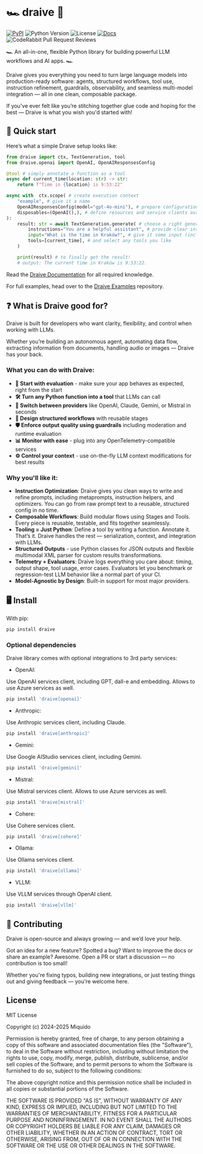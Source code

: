 # 🏎️ draive 🏁

[![PyPI](https://img.shields.io/pypi/v/draive)](https://pypi.org/project/draive/)
![Python Version](https://img.shields.io/badge/Python-3.12+-blue)
![License](https://img.shields.io/badge/License-MIT-green)
[![Docs](https://img.shields.io/badge/Documentation-yellow)](https://miquido.github.io/draive/)
![CodeRabbit Pull Request Reviews](https://img.shields.io/coderabbit/prs/github/miquido/draive?utm_source=oss&utm_medium=github&utm_campaign=miquido%2Fdraive&labelColor=171717&color=FF570A&link=https%3A%2F%2Fcoderabbit.ai&label=CodeRabbit+Reviews)

🏎️ An all-in-one, flexible Python library for building powerful LLM workflows and AI apps. 🏎️

Draive gives you everything you need to turn large language models into production-ready software: agents, structured workflows, tool use, instruction refinement, guardrails, observability, and seamless multi-model integration — all in one clean, composable package.

If you've ever felt like you’re stitching together glue code and hoping for the best — Draive is what you wish you'd started with!

## 🚀 Quick start

Here’s what a simple Draive setup looks like:

```python
from draive import ctx, TextGeneration, tool
from draive.openai import OpenAI, OpenAIResponsesConfig

@tool # simply annotate a function as a tool
async def current_time(location: str) -> str:
    return f"Time in {location} is 9:53:22"

async with  ctx.scope( # create execution context
    "example", # give it a name
    OpenAIResponsesConfig(model="gpt-4o-mini"), # prepare configuration
    disposables=(OpenAI(),), # define resources and service clients available
):
    result: str = await TextGeneration.generate( # choose a right generation abstraction
        instructions="You are a helpful assistant", # provide clear instructions
        input="What is the time in Kraków?", # give it some input (including multimodal)
        tools=[current_time], # and select any tools you like
    )

    print(result) # to finally get the result!
    # output: The current time in Kraków is 9:53:22.
```

Read the [Draive Documentation](https://miquido.github.io/draive/) for all required knowledge.

For full examples, head over to the [Draive Examples](https://github.com/miquido/draive-examples) repository.

## ❓ What is Draive good for?

Draive is built for developers who want clarity, flexibility, and control when working with LLMs.

Whether you’re building an autonomous agent, automating data flow, extracting information from documents, handling audio or images — Draive has your back.

### What you can do with Draive:

- **🔁 Start with evaluation** - make sure your app behaves as expected, right from the start
- **🛠 Turn any Python function into a tool** that LLMs can call
- **🔄 Switch between providers** like OpenAI, Claude, Gemini, or Mistral in seconds
- **🧱 Design structured workflows** with reusable stages
- **🛡 Enforce output quality using guardrails** including moderation and runtime evaluation
- **📊 Monitor with ease** - plug into any OpenTelemetry-compatible services
- **⚙️ Control your context** - use on-the-fly LLM context modifications for best results

### Why you'll like it:

- **Instruction Optimization**: Draive gives you clean ways to write and refine prompts, including metaprompts, instruction helpers, and optimizers. You can go from raw prompt text to a reusable, structured config in no time.
- **Composable Workflows**: Build modular flows using Stages and Tools. Every piece is reusable, testable, and fits together seamlessly.
- **Tooling = Just Python**: Define a tool by writing a function. Annotate it. That’s it. Draive handles the rest — serialization, context, and integration with LLMs.
- **Structured Outputs** - use Python classes for JSON outputs and flexible multimodal XML parser for custom results transformations.
- **Telemetry + Evaluators**: Draive logs everything you care about: timing, output shape, tool usage, error cases. Evaluators let you benchmark or regression-test LLM behavior like a normal part of your CI.
- **Model-Agnostic by Design**: Built-in support for most major providers.

## 🖥️ Install

With pip:

```bash
pip install draive
```

### Optional dependencies

Draive library comes with optional integrations to 3rd party services:

- OpenAI:

Use OpenAI services client, including GPT, dall-e and embedding. Allows to use Azure services as well.

```bash
pip install 'draive[openai]'
```

- Anthropic:

Use Anthropic services client, including Claude.

```bash
pip install 'draive[anthropic]'
```

- Gemini:

Use Google AIStudio services client, including Gemini.

```bash
pip install 'draive[gemini]'
```

- Mistral:

Use Mistral services client. Allows to use Azure services as well.

```bash
pip install 'draive[mistral]'
```

- Cohere:

Use Cohere services client.

```bash
pip install 'draive[cohere]'
```

- Ollama:

Use Ollama services client.

```bash
pip install 'draive[ollama]'
```

- VLLM:

Use VLLM services through OpenAI client.

```bash
pip install 'draive[vllm]'
```

## 👷 Contributing

Draive is open-source and always growing — and we’d love your help.

Got an idea for a new feature? Spotted a bug? Want to improve the docs or share an example? Awesome. Open a PR or start a discussion — no contribution is too small!

Whether you're fixing typos, building new integrations, or just testing things out and giving feedback — you're welcome here.

## License

MIT License

Copyright (c) 2024-2025 Miquido

Permission is hereby granted, free of charge, to any person obtaining a copy
of this software and associated documentation files (the "Software"), to deal
in the Software without restriction, including without limitation the rights
to use, copy, modify, merge, publish, distribute, sublicense, and/or sell
copies of the Software, and to permit persons to whom the Software is
furnished to do so, subject to the following conditions:

The above copyright notice and this permission notice shall be included in all
copies or substantial portions of the Software.

THE SOFTWARE IS PROVIDED "AS IS", WITHOUT WARRANTY OF ANY KIND, EXPRESS OR
IMPLIED, INCLUDING BUT NOT LIMITED TO THE WARRANTIES OF MERCHANTABILITY,
FITNESS FOR A PARTICULAR PURPOSE AND NONINFRINGEMENT. IN NO EVENT SHALL THE
AUTHORS OR COPYRIGHT HOLDERS BE LIABLE FOR ANY CLAIM, DAMAGES OR OTHER
LIABILITY, WHETHER IN AN ACTION OF CONTRACT, TORT OR OTHERWISE, ARISING FROM,
OUT OF OR IN CONNECTION WITH THE SOFTWARE OR THE USE OR OTHER DEALINGS IN THE
SOFTWARE.
